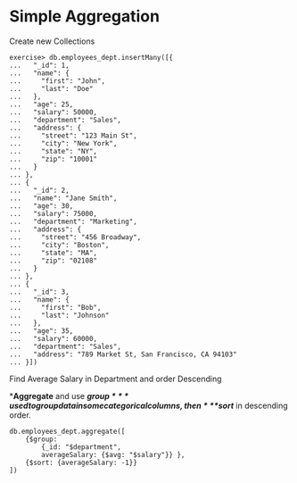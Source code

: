 # Simple Aggregation

Create new Collections

```
exercise> db.employees_dept.insertMany([{
...   "_id": 1,
...   "name": {
...     "first": "John",
...     "last": "Doe"
...   },
...   "age": 25,
...   "salary": 50000,
...   "department": "Sales",
...   "address": {
...     "street": "123 Main St",
...     "city": "New York",
...     "state": "NY",
...     "zip": "10001"
...   }
... },
... {
...   "_id": 2,
...   "name": "Jane Smith",
...   "age": 30,
...   "salary": 75000,
...   "department": "Marketing",
...   "address": {
...     "street": "456 Broadway",
...     "city": "Boston",
...     "state": "MA",
...     "zip": "02108"
...   }
... },
... {
...   "_id": 3,
...   "name": {
...     "first": "Bob",
...     "last": "Johnson"
...   },
...   "age": 35,
...   "salary": 60000,
...   "department": "Sales",
...   "address": "789 Market St, San Francisco, CA 94103"
... }])
```

Find Average Salary in Department and order Descending

***Aggregate** and use ***$group*** used to group data in some categorical columns, then ***$sort*** in descending order.

```
db.employees_dept.aggregate([
	{$group: 
		{_id: "$department", 
		averageSalary: {$avg: "$salary"}} },
	{$sort: {averageSalary: -1}}
])
```


